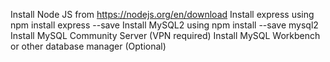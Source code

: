 Install Node JS from https://nodejs.org/en/download
Install express using npm install express --save
Install MySQL2 using npm install --save mysql2
Install MySQL Community Server (VPN required)
Install MySQL Workbench or other database manager (Optional)